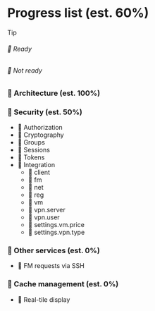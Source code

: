 # Progress list (est. 60%)

> [!TIP]
> ###### 🔷 Ready
> ###### 🔶 Not ready
### 🔷 Architecture (est. 100%)
### 🔶 Security (est. 50%)
- 🔷 Authorization
- 🔷 Cryptography
- 🔷 Groups
- 🔶 Sessions
- 🔶 Tokens
- 🔶 Integration
  - 🔶 client
  - 🔶 fm
  - 🔶 net
  - 🔶 reg
  - 🔶 vm
  - 🔶 vpn.server
  - 🔶 vpn.user
  - 🔶 settings.vm.price
  - 🔶 settings.vpn.type
### 🔶 Other services (est. 0%)
- 🔶 FM requests via SSH
### 🔶 Cache management (est. 0%)
- 🔶 Real-tile display